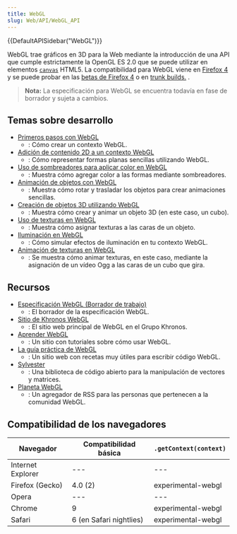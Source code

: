 ```yaml
---
title: WebGL
slug: Web/API/WebGL_API
---
```


{{DefaultAPISidebar("WebGL")}}

WebGL trae gráficos en 3D para la Web mediante la introducción de una API que cumple estrictamente la OpenGL ES 2.0 que se puede utilizar en elementos [`canvas`](/en/HTML/Canvas) HTML5. La compatibilidad para WebGL viene en [Firefox 4](/es/Firefox_4_para_desarrolladores) y se puede probar en las [betas de Firefox 4](http://firefox.com/beta) o en [trunk builds.](http://nightly.mozilla.org/) .

> **Nota:** La especificación para WebGL se encuentra todavía en fase de borrador y sujeta a cambios.

## Temas sobre desarrollo

- [Primeros pasos con WebGL](/en/WebGL/Getting_started_with_WebGL)
  - : Cómo crear un contexto WebGL.
- [Adición de contenido 2D a un contexto WebGL](/en/WebGL/Adding_2D_content_to_a_WebGL_context)
  - : Cómo representar formas planas sencillas utilizando WebGL.
- [Uso de sombreadores para aplicar color en WebGL](/en/WebGL/Using_shaders_to_apply_color_in_WebGL)
  - : Muestra cómo agregar color a las formas mediante sombreadores.
- [Animación de objetos con WebGL](/en/WebGL/Animating_objects_with_WebGL)
  - : Muestra cómo rotar y trasladar los objetos para crear animaciones sencillas.
- [Creación de objetos 3D utilizando WebGL](/en/WebGL/Creating_3D_objects_using_WebGL)
  - : Muestra cómo crear y animar un objeto 3D (en este caso, un cubo).
- [Uso de texturas en WebGL](/en/WebGL/Using_textures_in_WebGL)
  - : Muestra cómo asignar texturas a las caras de un objeto.
- [Iluminación en WebGL](/en/WebGL/Lighting_in_WebGL)
  - : Cómo simular efectos de iluminación en tu contexto WebGL.
- [Animación de texturas en WebGL](/en/WebGL/Animating_textures_in_WebGL)
  - : Se muestra cómo animar texturas, en este caso, mediante la asignación de un vídeo Ogg a las caras de un cubo que gira.

## Recursos

- [Especificación WebGL (Borrador de trabajo)](https://cvs.khronos.org/svn/repos/registry/trunk/public/webgl/doc/spec/WebGL-spec.html)
  - : El borrador de la especificación WebGL.
- [Sitio de Khronos WebGL](http://www.khronos.org/webgl/)
  - : El sitio web principal de WebGL en el Grupo Khronos.
- [Aprender WebGL](http://learningwebgl.com/blog/)
  - : Un sitio con tutoriales sobre cómo usar WebGL.
- [La guía práctica de WebGL](http://learningwebgl.com/cookbook/index.php/)
  - : Un sitio web con recetas muy útiles para escribir código WebGL.
- [Sylvester](http://sylvester.jcoglan.com/)
  - : Una biblioteca de código abierto para la manipulación de vectores y matrices.
- [Planeta WebGL](http://planet-webgl.org/)
  - : Un agregador de RSS para las personas que pertenecen a la comunidad WebGL.

## Compatibilidad de los navegadores

| Navegador         | Compatibilidad básica   | `.getContext(context)` |
| ----------------- | ----------------------- | ---------------------- |
| Internet Explorer | ---                     | ---                    |
| Firefox (Gecko)   | 4.0 (2)                 | experimental-webgl     |
| Opera             | ---                     | ---                    |
| Chrome            | 9                       | experimental-webgl     |
| Safari            | 6 (en Safari nightlies) | experimental-webgl     |
